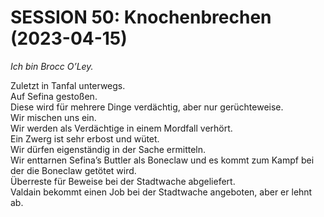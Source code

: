 <!-- Copyright 2020-2025 Dominik Jan Schott. All rights reserved. The license agreement is define in the LICENSE file in the root folder. -->
# **SESSION 50: 	Knochenbrechen (2023-04-15)**

*Ich bin Brocc O’Ley.*

Zuletzt in Tanfal unterwegs.  
Auf Sefina gestoßen.  
Diese wird für mehrere Dinge verdächtig, aber nur gerüchteweise.  
Wir mischen uns ein.  
Wir werden als Verdächtige in einem Mordfall verhört.  
Ein Zwerg ist sehr erbost und wütet.  
Wir dürfen eigenständig in der Sache ermitteln.  
Wir enttarnen Sefina’s Buttler als Boneclaw und es kommt zum Kampf bei der die Boneclaw getötet wird.  
Überreste für Beweise bei der Stadtwache abgeliefert.  
Valdain bekommt einen Job bei der Stadtwache angeboten, aber er lehnt ab.